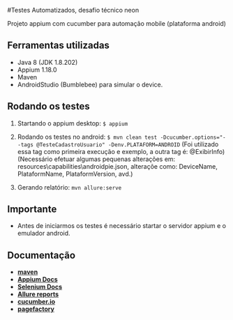 #Testes Automatizados, desafio técnico neon

Projeto appium com cucumber para automação mobile (plataforma android)

## Ferramentas utilizadas

* Java 8 (JDK 1.8.202)
* Appium 1.18.0
* Maven
* AndroidStudio (Bumblebee) para simular o device.

## Rodando os testes

1. Startando o appium desktop: `$ appium`


2. Rodando os testes no android: `$ mvn clean test -Dcucumber.options="--tags @TesteCadastroUsuario" -Denv.PLATAFORM=ANDROID` (Foi utilizado essa tag como primeira execução e exemplo, a outra tag é: @ExibirInfo)
   (Necessário efetuar algumas pequenas alterações em: resources\capabilities\androidpie.json, alteraçõe como: DeviceName, PlataformName, PlataformVersion, avd.)


3. Gerando relatório: `mvn allure:serve`

## Importante

* Antes de iniciarmos os testes é necessário startar o servidor appium e o emulador android.


## Documentação

* **[maven](https://maven.apache.org/guides/getting-started/maven-in-five-minutes.html)**
* **[Appium Docs](http://appium.io/)**
* **[Selenium Docs](https://www.seleniumhq.org/docs/)**
* **[Allure reports](https://github.com/allure-framework/allure-maven)**
* **[cucumber.io](https://cucumber.io/docs/guides/10-minute-tutorial/)**
* **[pagefactory](https://github.com/appium/java-client/blob/master/docs/Page-objects.md)**

